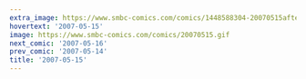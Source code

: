 ```yaml
---
extra_image: https://www.smbc-comics.com/comics/1448588304-20070515after.png
hovertext: '2007-05-15'
image: https://www.smbc-comics.com/comics/20070515.gif
next_comic: '2007-05-16'
prev_comic: '2007-05-14'
title: '2007-05-15'
---
```


